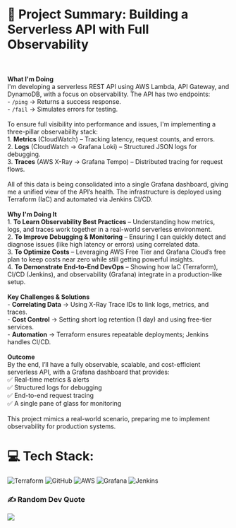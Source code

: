 # 💫 Project Summary: Building a Serverless API with Full Observability
<br><br>**What I'm Doing**  <br>I'm developing a serverless REST API using AWS Lambda, API Gateway, and DynamoDB, with a focus on observability. The API has two endpoints:  <br>- `/ping` → Returns a success response.  <br>- `/fail` → Simulates errors for testing.  <br><br>To ensure full visibility into performance and issues, I'm implementing a three-pillar observability stack:  <br>1. **Metrics** (CloudWatch) – Tracking latency, request counts, and errors.  <br>2. **Logs** (CloudWatch → Grafana Loki) – Structured JSON logs for debugging.  <br>3. **Traces** (AWS X-Ray → Grafana Tempo) – Distributed tracing for request flows.  <br><br>All of this data is being consolidated into a single Grafana dashboard, giving me a unified view of the API’s health. The infrastructure is deployed using Terraform (IaC) and automated via Jenkins CI/CD.  <br><br>**Why I'm Doing It**  <br>1. **To Learn Observability Best Practices** – Understanding how metrics, logs, and traces work together in a real-world serverless environment.  <br>2. **To Improve Debugging & Monitoring** – Ensuring I can quickly detect and diagnose issues (like high latency or errors) using correlated data.  <br>3. **To Optimize Costs** – Leveraging AWS Free Tier and Grafana Cloud’s free plan to keep costs near zero while still getting powerful insights.  <br>4. **To Demonstrate End-to-End DevOps** – Showing how IaC (Terraform), CI/CD (Jenkins), and observability (Grafana) integrate in a production-like setup.  <br><br>**Key Challenges & Solutions**  <br>- **Correlating Data** → Using X-Ray Trace IDs to link logs, metrics, and traces.  <br>- **Cost Control** → Setting short log retention (1 day) and using free-tier services.  <br>- **Automation** → Terraform ensures repeatable deployments; Jenkins handles CI/CD.  <br><br>**Outcome**  <br>By the end, I’ll have a fully observable, scalable, and cost-efficient serverless API, with a Grafana dashboard that provides:  <br>✅ Real-time metrics & alerts  <br>✅ Structured logs for debugging  <br>✅ End-to-end request tracing  <br>✅ A single pane of glass for monitoring  <br><br>This project mimics a real-world scenario, preparing me to implement observability for production systems.  


# 💻 Tech Stack:
![Terraform](https://img.shields.io/badge/terraform-%235835CC.svg?style=for-the-badge&logo=terraform&logoColor=white) ![GitHub](https://img.shields.io/badge/github-%23121011.svg?style=for-the-badge&logo=github&logoColor=white) ![AWS](https://img.shields.io/badge/AWS-%23FF9900.svg?style=for-the-badge&logo=amazon-aws&logoColor=white) ![Grafana](https://img.shields.io/badge/grafana-%23F46800.svg?style=for-the-badge&logo=grafana&logoColor=white) ![Jenkins](https://img.shields.io/badge/jenkins-%232C5263.svg?style=for-the-badge&logo=jenkins&logoColor=white)


### ✍️ Random Dev Quote
![](https://quotes-github-readme.vercel.app/api?type=horizontal&theme=radical)

<!-- Proudly created with GPRM ( https://gprm.itsvg.in ) -->